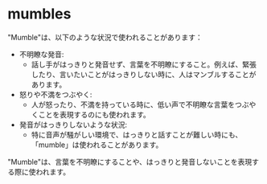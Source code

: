 # mumbles

"Mumble"は、以下のような状況で使われることがあります：

- 不明瞭な発音:
  - 話し手がはっきりと発音せず、言葉を不明瞭にすること。例えば、緊張したり、言いたいことがはっきりしない時に、人はマンブルすることがあります。
- 怒りや不満をつぶやく:
  - 人が怒ったり、不満を持っている時に、低い声で不明瞭な言葉をつぶやくことを表現するのにも使われます。
- 発音がはっきりしないような状況:
  - 特に音声が騒がしい環境で、はっきりと話すことが難しい時にも、「mumble」は使われることがあります。

"Mumble"は、言葉を不明瞭にすることや、はっきりと発音しないことを表現する際に使われます。

